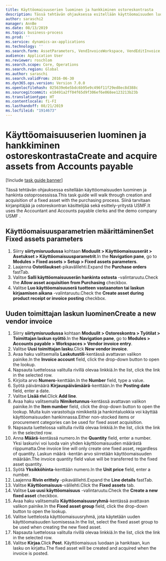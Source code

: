 ```yaml
---
title: Käyttöomaisuuserien luominen ja hankkiminen ostoreskontrasta
description: Tässä tehtävän ohjauksessa esitellään käyttöomaisuuden luominen ja hankinta ostoprosessissa.
author: saraschi2
manager: AnnBe
ms.date: 08/13/2019
ms.topic: business-process
ms.prod: ''
ms.service: dynamics-ax-applications
ms.technology: ''
ms.search.form: AssetParameters, VendInvoiceWorkspace, VendEditInvoice, VendTableLookup, InventItemIdLookupSimple, AssetTable
audience: Application User
ms.reviewer: roschlom
ms.search.scope: Core, Operations
ms.search.region: Global
ms.author: saraschi
ms.search.validFrom: 2016-06-30
ms.dyn365.ops.version: Version 7.0.0
ms.openlocfilehash: 025639e6e5bdc6b95e9c496f11f29ed8ec8d388c
ms.sourcegitcommit: e10491a2ff04f65d9f306ef6e068ee123213b23b
ms.translationtype: HT
ms.contentlocale: fi-FI
ms.lasthandoff: 08/21/2019
ms.locfileid: "1914673"
---
```

# <a name="create-and-acquire-assets-from-accounts-payable"></a><span data-ttu-id="abb4a-103">Käyttöomaisuuserien luominen ja hankkiminen ostoreskontrasta</span><span class="sxs-lookup"><span data-stu-id="abb4a-103">Create and acquire assets from Accounts payable</span></span>

[!include [task guide banner](../../includes/task-guide-banner.md)]

<span data-ttu-id="abb4a-104">Tässä tehtävän ohjauksessa esitellään käyttöomaisuuden luominen ja hankinta ostoprosessissa.</span><span class="sxs-lookup"><span data-stu-id="abb4a-104">This task guide will walk through creation and acquisition of a fixed asset with the purchasing process.</span></span>  <span data-ttu-id="abb4a-105">Siinä tarvitaan kirjanpitäjää ja ostoreskontran käsittelijää sekä esittely-yritystä USMF.</span><span class="sxs-lookup"><span data-stu-id="abb4a-105">It uses the Accountant and Accounts payable clerks and the demo company USMF .</span></span>


## <a name="set-fixed-assets-parameters"></a><span data-ttu-id="abb4a-106">Käyttöomaisuusparametrien määrittäminen</span><span class="sxs-lookup"><span data-stu-id="abb4a-106">Set Fixed assets parameters</span></span>
1. <span data-ttu-id="abb4a-107">Siirry **siirtymisruudussa** kohtaan **Moduulit > Käyttöomaisuuserät > Asetukset > Käyttöomaisuusparametrit**.</span><span class="sxs-lookup"><span data-stu-id="abb4a-107">In the **Navigation pane**, go to **Modules > Fixed assets > Setup > Fixed assets parameters**.</span></span>
2. <span data-ttu-id="abb4a-108">Laajenna **Ostotilaukset**-pikavälilehti.</span><span class="sxs-lookup"><span data-stu-id="abb4a-108">Expand the **Purchase orders** fastTab.</span></span>
3. <span data-ttu-id="abb4a-109">Valitse **Salli käyttöomaisuuserän hankinta ostosta** -valintaruutu.</span><span class="sxs-lookup"><span data-stu-id="abb4a-109">Check the **Allow asset acquisition from Purchasing** checkbox.</span></span>
4. <span data-ttu-id="abb4a-110">Valitse **Luo käyttöomaisuuserä tuotteen vastaanoton tai laskun kirjaamisen aikana** -valintaruutu.</span><span class="sxs-lookup"><span data-stu-id="abb4a-110">Check the **Create asset during product receipt or invoice posting** checkbox.</span></span>

## <a name="create-a-new-vendor-invoice"></a><span data-ttu-id="abb4a-111">Uuden toimittajan laskun luominen</span><span class="sxs-lookup"><span data-stu-id="abb4a-111">Create a new vendor invoice</span></span>
1. <span data-ttu-id="abb4a-112">Siirry **siirtymisruudussa** kohtaan **Moduulit > Ostoreskontra > Työtilat > Toimittajan laskun syöttö**.</span><span class="sxs-lookup"><span data-stu-id="abb4a-112">In the **Navigation pane**, go to **Modules > Accounts payable > Workspaces > Vendor invoice entry**.</span></span>
2. <span data-ttu-id="abb4a-113">Valitse **Uusi toimittajan lasku**.</span><span class="sxs-lookup"><span data-stu-id="abb4a-113">Click **New vendor invoice**.</span></span>
3. <span data-ttu-id="abb4a-114">Avaa haku valitsemalla **Laskutustili**-kentässä avattavan valikon painike.</span><span class="sxs-lookup"><span data-stu-id="abb4a-114">In the **Invoice account** field, click the drop-down button to open the lookup.</span></span>
4. <span data-ttu-id="abb4a-115">Napsauta luettelossa valitulla rivillä olevaa linkkiä.</span><span class="sxs-lookup"><span data-stu-id="abb4a-115">In the list, click the link in the selected row.</span></span>
5. <span data-ttu-id="abb4a-116">Kirjoita arvo **Numero**-kenttään.</span><span class="sxs-lookup"><span data-stu-id="abb4a-116">In the **Number** field, type a value.</span></span>
6. <span data-ttu-id="abb4a-117">Syötä päivämäärä **Kirjauspäivämäärä**-kenttään.</span><span class="sxs-lookup"><span data-stu-id="abb4a-117">In the **Posting date** field, enter a date.</span></span>
7. <span data-ttu-id="abb4a-118">Valitse **Lisää rivi**.</span><span class="sxs-lookup"><span data-stu-id="abb4a-118">Click **Add line**.</span></span>
8. <span data-ttu-id="abb4a-119">Avaa haku valitsemalla **Nimiketunnus**-kentässä avattavan valikon painike.</span><span class="sxs-lookup"><span data-stu-id="abb4a-119">In the **Item number** field, click the drop-down button to open the lookup.</span></span> <span data-ttu-id="abb4a-120">Muita kuin varastoituja nimikkeitä ja hankintaluokkia voi käyttää käyttöomaisuuden hankinnassa.</span><span class="sxs-lookup"><span data-stu-id="abb4a-120">Either non-stocked items or procurement categories can be used for fixed asset acquisition.</span></span>  
9. <span data-ttu-id="abb4a-121">Napsauta luettelossa valitulla rivillä olevaa linkkiä.</span><span class="sxs-lookup"><span data-stu-id="abb4a-121">In the list, click the link in the selected row.</span></span>
10. <span data-ttu-id="abb4a-122">Anna **Määrä**-kentässä numero.</span><span class="sxs-lookup"><span data-stu-id="abb4a-122">In the **Quantity** field, enter a number.</span></span> <span data-ttu-id="abb4a-123">Yksi laskurivi voi luoda vain yhden käyttöomaisuuden määrästä riippumatta.</span><span class="sxs-lookup"><span data-stu-id="abb4a-123">One invoice line will only create one fixed asset, regardless of quantity.</span></span> <span data-ttu-id="abb4a-124">Laskun määrä -kentän arvo siirretään käyttöomaisuuden määrään.</span><span class="sxs-lookup"><span data-stu-id="abb4a-124">The invoice quantity field value will be transferred to the fixed asset quantity.</span></span>  
11. <span data-ttu-id="abb4a-125">Syötä **Yksikköhinta**-kenttään numero.</span><span class="sxs-lookup"><span data-stu-id="abb4a-125">In the **Unit price** field, enter a number.</span></span>
12. <span data-ttu-id="abb4a-126">Laajenna **Rivin erittely** -pikavälilehti.</span><span class="sxs-lookup"><span data-stu-id="abb4a-126">Expand the **Line details** fastTab.</span></span>
13. <span data-ttu-id="abb4a-127">Valitse **Käyttöomaisuus**-välilehti.</span><span class="sxs-lookup"><span data-stu-id="abb4a-127">Click the **Fixed assets** tab.</span></span>
14. <span data-ttu-id="abb4a-128">Valitse **Luo uusi käyttöomaisuus** -valintaruutu.</span><span class="sxs-lookup"><span data-stu-id="abb4a-128">Check the **Create a new fixed asset** checkbox.</span></span>
15. <span data-ttu-id="abb4a-129">Avaa haku valitsemalla **Käyttöomaisuusryhmä**-kentässä avattavan valikon painike.</span><span class="sxs-lookup"><span data-stu-id="abb4a-129">In the **Fixed asset group** field, click the drop-down button to open the lookup.</span></span>
16. <span data-ttu-id="abb4a-130">Valitse luettelosta käyttöomaisuusryhmä, jota käytetään uuden käyttöomaisuuden luomisessa.</span><span class="sxs-lookup"><span data-stu-id="abb4a-130">In the list, select the fixed asset group to be used when creating the new fixed asset.</span></span>
17. <span data-ttu-id="abb4a-131">Napsauta luettelossa valitulla rivillä olevaa linkkiä.</span><span class="sxs-lookup"><span data-stu-id="abb4a-131">In the list, click the link in the selected row.</span></span>
18. <span data-ttu-id="abb4a-132">Valitse **Kirjaa**.</span><span class="sxs-lookup"><span data-stu-id="abb4a-132">Click **Post**.</span></span> <span data-ttu-id="abb4a-133">Käyttöomaisuus luodaan ja hankitaan, kun lasku on kirjattu.</span><span class="sxs-lookup"><span data-stu-id="abb4a-133">The fixed asset will be created and acquired when the invoice is posted.</span></span>  

